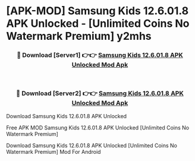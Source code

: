 # [APK-MOD] Samsung Kids 12.6.01.8 APK Unlocked - [Unlimited Coins No Watermark Premium] y2mhs



<div align="center">
<h3>🔴 Download [Server1] 👉👉 <a href="https://momento.my/?title=Samsung_Kids_12.6.01.8_APK_Unlocked">Samsung Kids 12.6.01.8 APK Unlocked Mod Apk</a></h3><br>

<h3>🔴 Download [Server2] 👉👉 <a href="https://momento.my/?title=Samsung_Kids_12.6.01.8_APK_Unlocked">Samsung Kids 12.6.01.8 APK Unlocked Mod Apk</a></h3>
</div>



Download Samsung Kids 12.6.01.8 APK Unlocked 

Free APK MOD Samsung Kids 12.6.01.8 APK Unlocked [Unlimited Coins No Watermark Premium]

Download Samsung Kids 12.6.01.8 APK Unlocked [Unlimited Coins No Watermark Premium] Mod For Android
